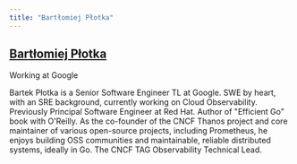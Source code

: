 ```yaml
---
title: "Bartłomiej Płotka"
---
```


## [Bartłomiej Płotka](https://twitter.com/bwplotka)

Working at Google

Bartek Płotka is a Senior Software Engineer TL at Google. SWE by heart, with an SRE background, currently working on Cloud Observability. Previously Principal Software Engineer at Red Hat. Author of "Efficient Go" book with O'Reilly. As the co-founder of the CNCF Thanos project and core maintainer of various open-source projects, including Prometheus, he enjoys building OSS communities and maintainable, reliable distributed systems, ideally in Go. The CNCF TAG Observability Technical Lead.
